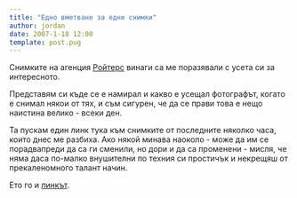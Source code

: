 ```yaml
---
title: "Едно вметване за едни снимки"
author: jordan
date: 2007-1-18 12:00
template: post.pug
---
```


Снимките на агенция [Ройтерс](http://www.reuters.com/) винаги са ме
поразявали с усета си за интересното.

Представям си къде се е намирал и какво е усещал фотографът, когато е
снимал някои от тях, и съм сигурен, че да се прави това е нещо наистина
велико - всеки ден.

Та пускам един линк тука към снимките от последните няколко часа, които
днес ме разбиха. Ако някой минава наоколо - може да им се порадвапреди
да са ги сменили, но дори и да са променени - мисля, че няма даса
по-малко внушителни по техния си простичък и некрещяш от прекаленомного
талант начин.

Ето го и
[линкът](<javascript:void(window.open('http://photos.reuters.com/pictures/slideshowrefresh.aspx?id=2&name=633003715863906250&dat=29%20Nov%202006&title=24+Hours&src=011707_MIDART_editorschoice','slideshowWin','top=50,left=100,height=580,resizable=yes,width=733,scrollbars=auto'))>).
